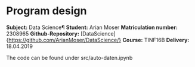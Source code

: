 # Program design

**Subject:**              Data Science¶
**Student:**              Arian Moser
**Matriculation number:** 2308965
**Github-Repository:**    [DataScience]{https://github.com/ArianMoser/DataScience/}
**Course:**               TINF16B
**Delivery:**             18.04.2019

The code can be found under src/auto-daten.ipynb